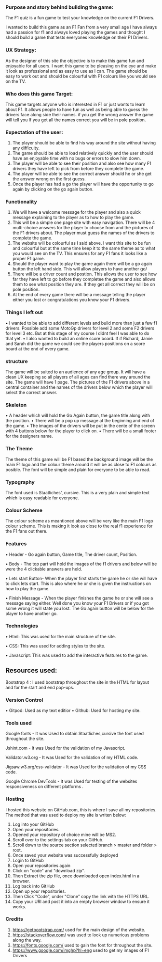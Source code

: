 ### Purpose and story behind building the game:

The F1 quiz is a fun game to test your knowledge on the current F1 Drivers.  

I wanted to build this game as an F1 Fan from a very small age I have always had a passion for f1 and always loved
playing the games and thought I should build a game that tests everyones knowledge on their F1 Drivers.


### UX Strategy:

As the designer of this site the objective is to make this game fun and enjoyable for all users.  I want this game
to be pleasing on the eye and make it look as professional and as easy to use as I can.  The game should be easy
to work out and should be colourful with F1 colours like you would see on the TV.

### Who does this game Target:

This game targets anyone who is interested in F1 or just wants to learn about F1.  It allows people to have fun
as well as being able to guess the drivers face along side their names.  if you get the wrong answer the game will tell you
If you get all the names correct you will be in pole position.

### Expectation of the user:

1. The player should be able to find his way around the site without having any difficulty.
2. The game should be able to load relatively quickly and the user should have an enjoyable time with no bugs
or errors to slow him down.
3. The player will be able to see their position and also see how many F1 drivers they have left to pick from 
before they complete the game.
4. The player will be able to see the correct answer should he or she get the answer wrong on the first guess.
5.  Once the player has had a go the player will have the opportunity to go again by clicking on the go again button.

### Functionality

1. We will have a welcome message for the player and also a quick message explaining to the player as to how to play the game.
2. This will be a simple one page site with easy navigation.  There will be 4 multi-choice answers for the player
to choose from and the pictures of the F1 drivers about.  The player must guess the names of the drivers to complete the game.
3.  The website will be colourful as I said above.  I want this site to be fun and colourful but at the same time keep it to the 
same theme as to what you would see on the TV.  This ensures for any F1 fans it looks like a proper F1 game.
4.  Should the player want to play the game again there will be a go again button the left hand side. This will allow players
to have another go/
5.  There will be a driver count and postion.  This allows the user to see how far they have left to go before they completee the game
and also allows them to see what position they are.  If they get all correct they will be on pole position.
6.  At the end of every game there will be a message telling the player either you lost or congratulations you know your F1 drivers.

### Things I left out

• I wanted to be able to add different levels and build more than just a few f1 drivers.  Possible add some MotoGp
drivers for level 2 and some F2 drivers for level 3 etc.  But at this stage of my course I didnt feel I was able to do
that yet.
• I also wanted to build an online score board.  If if Richard, Jamie and Sarah did the game we could see the players positions
on a score board at the end of every game.

### structure
The game will be suited to an audience of any age group.  It will have a clean UX keeping so all players of all ages can find there way around the site.
The game will have 1 page.  The pictures of the F1 drivers above in a central container and the names of the drivers below which the player will select the correct answer.

### Skeleton

• A header which will hold the Go Again button, the game title along with the position.
• There will be a pop up message at the beginning and end of the game.
• The images of the drivers will be put in the cente of the screen with 4 buttons below for the player to click on.
• There will be a small footer for the designers name.

### The Theme

The theme of this game will be F1 based the background image will be the main F1 logo and the colour theme around it 
will be as close to F1 colours as posible.  The font will be simple and plain for everyone to be able to read.

### Typography
The font used is Staatliches', cursive.  This is a very plain and simple text which is easy readable for everyone.

### Colour Scheme
The colour scheme as meantioned above will be very like the main F1 logo colour scheme.  This is making it look as close
to the real f1 experience for the F1 fans out there.

### Features

• Header - Go again button, Game title, The driver count, Position.  

• Body - The top part will hold the images of the f1 drivers and below will be were the 4 clickable answers are held.

• Lets start Button- When the player first starts the game he or she will have to click lets start.  This is also where
he or she is given the instructions on how to play the game.

• Finish Message -  When the player finishes the game he or she will see a message saying either.  Well done you know your F1 Drivers or if you
got some wrong it will state you lost.  The Go again button will be below for the player to have another go.

### Technologies

• Html: This was used for the main structure of the site.

• CSS: This was used for adding styles to the site.

• Javascript: This was used to add the interactive features to the game.

## Resources used:
Bootstrap 4 : I used bootstrap throughout the site in the HTML for layout and for the start and end pop-ups. 


### Version Control
• Gitpod: Used as my text editior
• Github: Used for hosting my site.

### Tools used 
Google fonts - It was Used to obtain Staatliches,cursive the font used throughout the site.

Jshint.com - It was Used for the validation of my Javascript.

Validator.w3.org - It was Used for the validation of my HTML code.

Jigsaw.w3.org/css-validator - It was Used for the validation of my CSS code.

Google Chrome DevTools - It was Used for testing of the websites responsiveness on different platforms .

### Hosting
I hosted this website on GitHub.com, this is where I save all my repositories. The method that was used
to deploy my site is writen below:

1. Log into your GitHub
2. Open your repositories.
3. Opened your repository of choice mine will be MS2.
4. Scroll over to the settings tab on your GitHub.
5. Scroll down to the source section selected branch > master and folder > root.
6. Once saved your website was successfully deployed
7. Login to GitHub
8. Open your repositories again
9. Click on "code" and "download zip".
10. Then Extract the zip file, once downloaded open index.html in a browser.
11. Log back into GitHub
12. Open up your repositories.
13. Then Click "Code",  under "Clone" copy the link with the HTTPS URL.
14. Copy your URl and post it into an empty browser window to ensure it works.

### Credits

1. https://getbootstrap.com/  used for the main design of the website.
2. https://stackoverflow.com/  was used to look up numerious problems along the way.
3. https://fonts.google.com/   used to gain the font for throughout the site.
4. https://www.google.com/imghp?hl=eng used to get my images of F1 Drivers 
